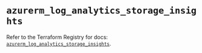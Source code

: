 # `azurerm_log_analytics_storage_insights`

Refer to the Terraform Registry for docs: [`azurerm_log_analytics_storage_insights`](https://registry.terraform.io/providers/hashicorp/azurerm/3.101.0/docs/resources/log_analytics_storage_insights).
